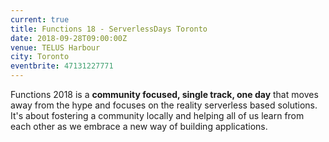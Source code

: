 ```yaml
---
current: true
title: Functions 18 - ServerlessDays Toronto
date: 2018-09-28T09:00:00Z
venue: TELUS Harbour
city: Toronto
eventbrite: 47131227771
---
```


Functions 2018 is a **community focused, single track, one day** that moves away from the hype and focuses on the reality serverless based solutions. It's about fostering a community locally and helping all of us learn from each other as we embrace a new way of building applications.